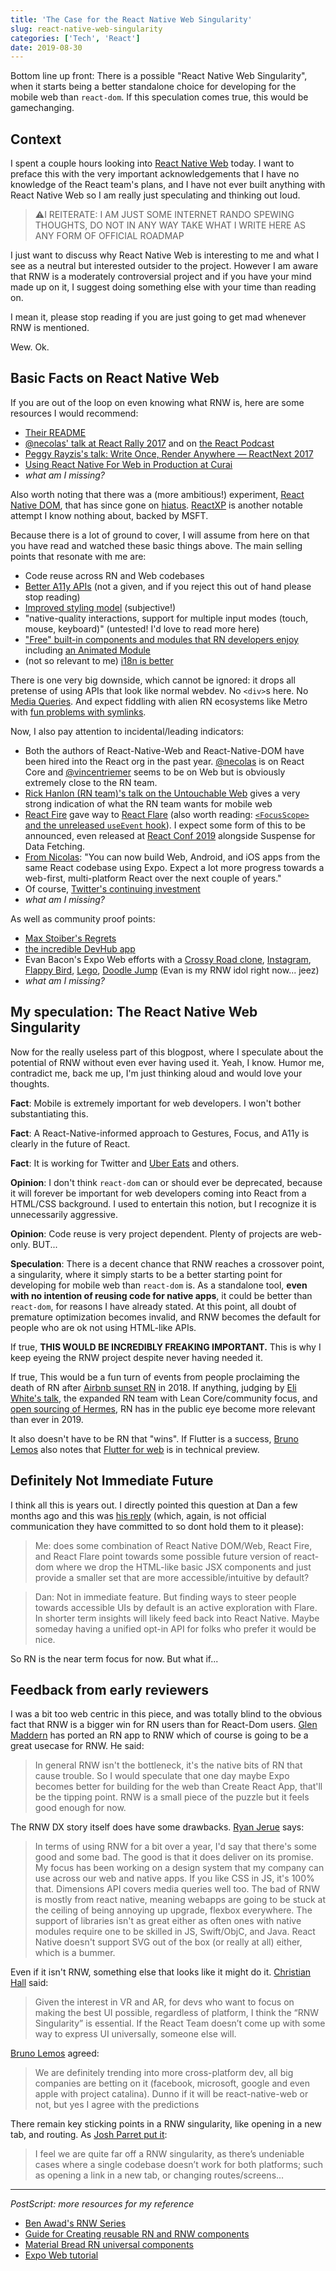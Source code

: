 ```yaml
---
title: 'The Case for the React Native Web Singularity'
slug: react-native-web-singularity
categories: ['Tech', 'React']
date: 2019-08-30
---
```


Bottom line up front: There is a possible "React Native Web Singularity", when it starts being a better standalone choice for developing for the mobile web than `react-dom`. If this speculation comes true, this would be gamechanging.

## Context

I spent a couple hours looking into [React Native Web](https://github.com/necolas/react-native-web) today. I want to preface this with the very important acknowledgements that I have no knowledge of the React team's plans, and I have not ever built anything with React Native Web so I am really just speculating and thinking out loud.

> ⚠️I REITERATE: I AM JUST SOME INTERNET RANDO SPEWING THOUGHTS, DO NOT IN ANY WAY TAKE WHAT I WRITE HERE AS ANY FORM OF OFFICIAL ROADMAP

I just want to discuss why React Native Web is interesting to me and what I see as a neutral but interested outsider to the project. However I am aware that RNW is a moderately controversial project and if you have your mind made up on it, I suggest doing something else with your time than reading on.

I mean it, please stop reading if you are just going to get mad whenever RNW is mentioned.

Wew. Ok.

## Basic Facts on React Native Web

If you are out of the loop on even knowing what RNW is, here are some resources I would recommend:

- [Their README](https://github.com/necolas/react-native-web#react-native-for-web)
- [@necolas' talk at React Rally 2017](https://www.youtube.com/watch?v=tFFn39lLO-U) and on [the React Podcast](https://changelog.com/reactpodcast/1)
- [Peggy Rayzis's talk: Write Once, Render Anywhere — ReactNext 2017](https://www.youtube.com/watch?v=HLWM2uhv2wI&feature=youtu.be)
- [Using React Native For Web in Production at Curai](https://medium.com/curai-tech/using-react-native-for-web-in-production-at-curai-53202945b0b3)
- _what am I missing?_

Also worth noting that there was a (more ambitious!) experiment, [React Native DOM](https://github.com/vincentriemer/react-native-dom/), that has since gone on [hiatus](https://github.com/vincentriemer/react-native-dom/issues/102). [ReactXP](https://microsoft.github.io/reactxp/) is another notable attempt I know nothing about, backed by MSFT.

Because there is a lot of ground to cover, I will assume from here on that you have read and watched these basic things above. The main selling points that resonate with me are:

- Code reuse across RN and Web codebases
- [Better A11y APIs](https://github.com/necolas/react-native-web/blob/master/docs/guides/accessibility.md) (not a given, and if you reject this out of hand please stop reading)
- [Improved styling model](https://github.com/necolas/react-native-web/blob/master/docs/guides/style.md) (subjective!)
- "native-quality interactions, support for multiple input modes (touch, mouse, keyboard)" (untested! I'd love to read more here)
- ["Free" built-in components and modules that RN developers enjoy](https://github.com/necolas/react-native-web#components) including [an Animated Module](https://github.com/necolas/react-native-web#modules)
- (not so relevant to me) [i18n is better](https://github.com/necolas/react-native-web/blob/master/docs/guides/internationalization.md)

There is one very big downside, which cannot be ignored: it drops all pretense of using APIs that look like normal webdev. No `<div>`s here. No [Media Queries](https://github.com/necolas/react-native-web/blob/master/docs/guides/style.md#what-about-media-queries). And expect fiddling with alien RN ecosystems like Metro with [fun problems with symlinks](https://github.com/facebook/metro/issues/1).

Now, I also pay attention to incidental/leading indicators:

- Both the authors of React-Native-Web and React-Native-DOM have been hired into the React org in the past year. [@necolas](https://twitter.com/necolas) is on React Core and [@vincentriemer](https://twitter.com/vincentriemer) seems to be on Web but is obviously extremely close to the RN team.
- [Rick Hanlon (RN team)'s talk on the Untouchable Web](https://www.youtube.com/watch?v=LhKglxQT4sU) gives a very strong indication of what the RN team wants for mobile web
- [React Fire](https://github.com/facebook/react/issues/13525) gave way to [React Flare](https://github.com/facebook/react/issues/15257) (also worth reading: [`<FocusScope>` and the unreleased `useEvent` hook](https://github.com/facebook/react/issues/16009)). I expect some form of this to be announced, even released at [React Conf 2019](https://conf.reactjs.org/) alongside Suspense for Data Fetching.
- [From Nicolas](https://mobile.twitter.com/necolas/status/1136687268377219073): "You can now build Web, Android, and iOS apps from the same React codebase using Expo. Expect a lot more progress towards a web-first, multi-platform React over the next couple of years."
- Of course, [Twitter's continuing investment](https://twitter.com/paularmstrong/status/1070472670452559872)
- _what am I missing?_

As well as community proof points:

- [Max Stoiber's Regrets](https://mxstbr.com/thoughts/tech-choice-regrets-at-spectrum/)
- [the incredible DevHub app](https://github.com/devhubapp/devhub)
- Evan Bacon's Expo Web efforts with a [Crossy Road clone](https://github.com/EvanBacon/Expo-Crossy-Road), [Instagram](https://github.com/EvanBacon/Instagram), [Flappy Bird](https://flappybacon.netlify.com/), [Lego](https://ldr.netlify.com/), [Doodle Jump](https://doodlejump.netlify.com/) (Evan is my RNW idol right now... jeez)
- _what am I missing?_

## My speculation: The React Native Web Singularity

Now for the really useless part of this blogpost, where I speculate about the potential of RNW without even ever having used it. Yeah, I know. Humor me, contradict me, back me up, I'm just thinking aloud and would love your thoughts.

**Fact**: Mobile is extremely important for web developers. I won't bother substantiating this.

**Fact**: A React-Native-informed approach to Gestures, Focus, and A11y is clearly in the future of React.

**Fact**: It is working for Twitter and [Uber Eats](https://www.youtube.com/watch?v=RV9rxrNIxnY) and others.

**Opinion**: I don't think `react-dom` can or should ever be deprecated, because it will forever be important for web developers coming into React from a HTML/CSS background. I used to entertain this notion, but I recognize it is unnecessarily aggressive.

**Opinion**: Code reuse is very project dependent. Plenty of projects are web-only. BUT...

**Speculation**: There is a decent chance that RNW reaches a crossover point, a singularity, where it simply starts to be a better starting point for developing for mobile web than `react-dom` is. As a standalone tool, **even with no intention of reusing code for native apps**, it could be better than `react-dom`, for reasons I have already stated. At this point, all doubt of premature optimization becomes invalid, and RNW becomes the default for people who are ok not using HTML-like APIs.

If true, **THIS WOULD BE INCREDIBLY FREAKING IMPORTANT.** This is why I keep eyeing the RNW project despite never having needed it.

If true, This would be a fun turn of events from people proclaiming the death of RN after [Airbnb sunset RN](https://medium.com/airbnb-engineering/sunsetting-react-native-1868ba28e30a) in 2018. If anything, judging by [Eli White's talk](https://mobile.twitter.com/Eli_White/status/1123490937785782273), the expanded RN team with Lean Core/community focus, and [open sourcing of Hermes](https://www.youtube.com/watch?v=zEjqDWqeDdg), RN has in the public eye become more relevant than ever in 2019.

It also doesn't have to be RN that "wins". If Flutter is a success, [Bruno Lemos](https://twitter.com/brunolemos) also notes that [Flutter for web](https://flutter.dev/web) is in technical preview.

## Definitely Not Immediate Future

I think all this is years out. I directly pointed this question at Dan a few months ago and this was [his reply](https://mobile.twitter.com/dan_abramov/status/1135421892851064832) (which, again, is not official communication they have committed to so dont hold them to it please):

> Me: does some combination of React Native DOM/Web, React Fire, and React Flare point towards some possible future version of react-dom where we drop the HTML-like basic JSX components and just provide a smaller set that are more accessible/intuitive by default?

> Dan: Not in immediate feature. But finding ways to steer people towards accessible UIs by default is an active exploration with Flare. In shorter term insights will likely feed back into React Native. Maybe someday having a unified opt-in API for folks who prefer it would be nice.

So RN is the near term focus for now. But what if...

## Feedback from early reviewers

I was a bit too web centric in this piece, and was totally blind to the obvious fact that RNW is a bigger win for RN users than for React-Dom users. [Glen Maddern](http://twitter.com/glenmaddern) has ported an RN app to RNW which of course is going to be a great usecase for RNW. He said:

> In general RNW isn't the bottleneck, it's the native bits of RN that cause trouble. So I would speculate that one day maybe Expo becomes better for building for the web than Create React App, that'll be the tipping point. RNW is a small piece of the puzzle but it feels good enough for now.

The RNW DX story itself does have some drawbacks. [Ryan Jerue](https://twitter.com/rjerue) says:

> In terms of using RNW for a bit over a year, I'd say that there's some good and some bad. The good is that it does deliver on its promise. My focus has been working on a design system that my company can use across our web and native apps. If you like CSS in JS, it's 100% that. Dimensions API covers media queries well too. The bad of RNW is mostly from react native, meaning webapps are going to be stuck at the ceiling of being annoying up upgrade, flexbox everywhere. The support of libraries isn't as great either as often ones with native modules require one to be skilled in JS, Swift/ObjC, and Java. React Native doesn't support SVG out of the box (or really at all) either, which is a bummer.

Even if it isn't RNW, something else that looks like it might do it. [Christian Hall](https://twitter.com/jchristianhall) said:

> Given the interest in VR and AR, for devs who want to focus on making the best UI possible, regardless of platform, I think the “RNW Singularity” is essential. If the React Team doesn’t come up with some way to express UI universally, someone else will.

[Bruno Lemos](https://twitter.com/brunolemos) agreed:

> We are definitely trending into more cross-platform dev, all big companies are betting on it (facebook, microsoft, google and even apple with project catalina). Dunno if it will be react-native-web or not, but yes I agree with the predictions

There remain key sticking points in a RNW singularity, like opening in a new tab, and routing. As [Josh Parret put it](https://twitter.com/JTParrett/status/1167853538057379840):

> I feel we are quite far off a RNW singularity, as there’s undeniable cases where a single codebase doesn’t work for both platforms; such as opening a link in a new tab, or changing routes/screens...

---

_PostScript: more resources for my reference_

- [Ben Awad's RNW Series](https://www.reddit.com/r/reactjs/comments/aw65z8/react_native_web_workout_app_tutorial/)
- [Guide for Creating reusable RN and RNW components](https://medium.com/@yannickdot/write-once-run-anywhere-with-create-react-native-app-and-react-native-web-ad40db63eed0)
- [Material Bread RN universal components](https://www.reddit.com/r/reactjs/comments/brgtqb/how_to_make_a_react_component_library_for_both/eoge9yo/)
- [Expo Web tutorial](https://medium.com/@toastui/from-zero-to-publish-expo-web-react-native-for-web-tutorial-e3e020d6d3ff)
